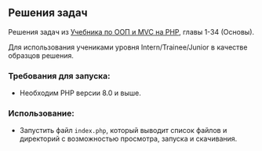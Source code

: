 ## Решения задач
Решения задач из [Учебника по ООП и MVC на PHP](http://code.mu/ru/php/book/oop/), главы 1-34 (Основы).

Для использования учениками уровня Intern/Trainee/Junior в качестве образцов решения.

### Требования для запуска:
* Необходим PHP версии 8.0 и выше.

### Использование:
* Запустить файл `index.php`, который выводит список файлов и директорий с возможностью просмотра, запуска и скачивания.
